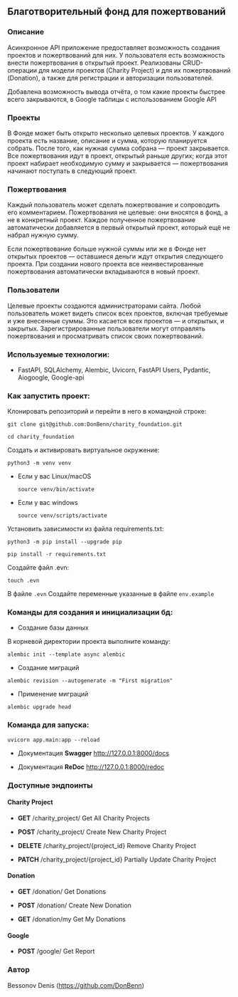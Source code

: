## Благотворительный фонд для пожертвований

### Описание 
Асинхронное API приложение предоставляет возможность создания проектов и пожертвований для них. 
У пользователя есть возможность внести пожертвования в открытый проект. 
Реализованы CRUD-операции для модели проектов (Charity Project) и для их пожертвований (Donation), 
а также для регистрации и авторизации пользователей. 

Добавлена возможность вывода отчёта, о том какие проекты быстрее всего закрываются,
в Google таблицы с использованием Google API

### Проекты

В Фонде может быть открыто несколько целевых проектов. У каждого проекта есть название, 
описание и сумма, которую планируется собрать. После того, как нужная сумма собрана — проект закрывается.
Все пожертвования идут в проект, открытый раньше других; когда этот проект набирает 
необходимую сумму и закрывается — пожертвования начинают поступать в следующий проект.

### Пожертвования
Каждый пользователь может сделать пожертвование и сопроводить его комментарием. 
Пожертвования не целевые: они вносятся в фонд, а не в конкретный проект. 
Каждое полученное пожертвование автоматически добавляется в первый открытый проект, который 
ещё не набрал нужную сумму.

Если пожертвование больше нужной суммы или же в Фонде нет открытых проектов — 
оставшиеся деньги ждут открытия следующего проекта. При создании нового проекта 
все неинвестированные пожертвования автоматически вкладываются в новый проект.

### Пользователи
Целевые проекты создаются администраторами сайта.
Любой пользователь может видеть список всех проектов, включая требуемые и уже внесенные суммы. 
Это касается всех проектов — и открытых, и закрытых.
Зарегистрированные пользователи могут отправлять пожертвования и просматривать список своих пожертвований.

### Используемые технологии:

* FastAPI, SQLAlchemy, Alembic, Uvicorn, FastAPI Users, Pydantic, Aiogoogle, Google-api

### Как запустить проект:

Клонировать репозиторий и перейти в него в командной строке:
```
git clone git@github.com:DonBenn/charity_foundation.git
```

```
cd charity_foundation
```

Cоздать и активировать виртуальное окружение:

```
python3 -m venv venv
```

* Если у вас Linux/macOS

    ```
    source venv/bin/activate
    ```

* Если у вас windows

    ```
    source venv/scripts/activate
    ```

Установить зависимости из файла requirements.txt:

```
python3 -m pip install --upgrade pip
```

```
pip install -r requirements.txt
```

Создайте файл .evn:
```
touch .evn
```

В файле `.evn` Создайте переменные указанные в файле `env.example`


### Команды для создания и инициализации бд:

* Создание базы данных
 
В корневой директории проекта выполните команду:
```
alembic init --template async alembic
```

* Создание миграций
```
alembic revision --autogenerate -m "First migration"
```

* Применение миграций
```
alembic upgrade head
```

### Команда для запуска:

```
uvicorn app.main:app --reload

```

* Документация **Swagger**  <http://127.0.0.1:8000/docs>


* Документация **ReDoc**  <http://127.0.0.1:8000/redoc>



### Доступные эндпоинты


#### Charity Project

- **GET** /charity_project/  Get All Charity Projects

- **POST** /charity_project/ Create New Charity Project

- **DELETE** /charity_project/{project_id} Remove Charity Project

- **PATCH** /charity_project/{project_id}  Partially Update Charity Project

#### Donation

- **GET** /donation/ Get Donations

- **POST** /donation/ Create New Donation

- **GET** /donation/my  Get My Donations

#### Google 

- **POST** /google/ Get Report



### Автор

Bessonov Denis (https://github.com/DonBenn)